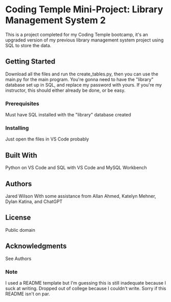 # Coding Temple Mini-Project: Library Management System 2

This is a project completed for my Coding Temple bootcamp, it's an upgraded version of my previous library management system
project using SQL to store the data.

## Getting Started

Download all the files and run the create_tables.py, then you can use the main.py for the main program. You're gonna need to
have the "library" database set up in SQL, and replace my password with yours. If you're my instructor, this should either already
be done, or be easy.

### Prerequisites

Must have SQL installed with the "library" database created

### Installing

Just open the files in VS Code probably

## Built With

Python on VS Code and SQL with VS Code and MySQL Workbench

## Authors

Jared Wilson
With some assistance from Allan Ahmed, Katelyn Mehner, Dylan Katina, and ChatGPT

## License

Public domain

## Acknowledgments

See Authors

### Note
I used a README template but I'm guessing this is still inadequate because I suck at writing. Dropped out of college because I couldn't write. Sorry if this README isn't on par.